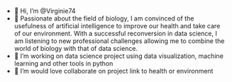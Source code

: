 - 👋 Hi, I’m @Virginie74
- 👀 Passionate about the field of biology, I am convinced of the usefulness of artificial intelligence to improve our health and take care of our environment. With a successful reconversion in data science, I am listening to new professional challenges allowing me to combine the world of biology with that of data science.
- 🌱 I’m working on data science project using data visualization, machine learning and other tools in python
- 💞️ I’m would love collaborate on project link to health or environment


<!---
Virginie74/Virginie74 is a ✨ special ✨ repository because its `README.md` (this file) appears on your GitHub profile.
You can click the Preview link to take a look at your changes.
--->
